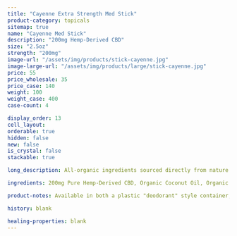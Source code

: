 ```yaml
---
title: "Cayenne Extra Strength Med Stick"
product-category: topicals
sitemap: true
name: "Cayenne Med Stick"
description: "200mg Hemp-Derived CBD"
size: "2.5oz"
strength: "200mg"
image-url: "/assets/img/products/stick-cayenne.jpg"
image-large-url: "/assets/img/products/large/stick-cayenne.jpg"
price: 55
price_wholesale: 35
price_case: 140
weight: 100
weight_case: 400
case-count: 4

display_order: 13
cell_layout:
orderable: true
hidden: false
new: false
is_crystal: false
stackable: true

long_description: All-organic ingredients sourced directly from nature to ease aches, pains, burns, and scars. Coconut oil and olive oil work by nourishing the skin while the anti-inflammatory properties of beeswax, shea butter, lavender and eucalyptus essential oils relieve the muscles.

ingredients: 200mg Pure Hemp-Derived CBD, Organic Coconut Oil, Organic Olive Oil, Organic Beeswax, Cayenne Pepper, Unrefined Pure Cocoa Butter, Unrefined Pure Shea Butter, Organic Sunflower Lecithin, Tapioca Starch, Essential Oils.

product-notes: Available in both a plastic "deodorant" style container, as well as our new eco-friendly, 100% biodegradable cardboard container. Life Flower products are made in small batches with all-natural and boutique ingredients. Orders are processed and shipped in 7-10 business days. Please allow additional time for&nbsp;delivery.

history: blank

healing-properties: blank
---
```

